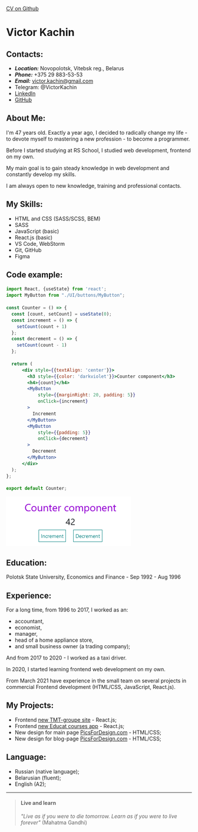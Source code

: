 [CV on Github](https://victorkachin.github.io/rsschool-cv/cv)
# Victor Kachin
## Contacts:
* ___Location:___ Novopolotsk, Vitebsk reg., Belarus
* ___Phone:___ +375 29 883-53-53
* ___Email:___ victor.kachin@gmail.com 
* Telegram: @VictorKachin
* [LinkedIn](https://www.linkedin.com/in/victor-kachin/)
* [GitHub](https://github.com/VictorKachin)

## About Me: 

I'm 47 years old. Exactly a year ago, I decided to radically change my life - to devote myself to mastering a new profession - to become a programmer.

Before I started studying at RS School, I studied web development, frontend on my own.

My main goal is to gain steady knowledge in web development and constantly develop my skills.

I am always open to new knowledge, training and professional contacts.

## My Skills:

* HTML and CSS (SASS/SCSS, BEM)
* SASS
* JavaScript (basic)
* React.js (basic)
* VS Code, WebStorm
* Git, GitHub
* Figma

## Code example:
```jsx
import React, {useState} from 'react';
import MyButton from "./UI/buttons/MyButton";

const Counter = () => {
  const [count, setCount] = useState(0);
  const increment = () => {
    setCount(count + 1)
  };
  const decrement = () => {
    setCount(count - 1)
  };

  return (
      <div style={{textAlign: 'center'}}>
        <h3 style={{color: 'darkviolet'}}>Counter component</h3>
        <h4>{count}</h4>
        <MyButton
            style={{marginRight: 20, padding: 5}}
            onClick={increment}
        >
          Increment
        </MyButton>
        <MyButton
            style={{padding: 5}}
            onClick={decrement}
        >
          Decrement
        </MyButton>
      </div>
  );
};

export default Counter;
```
![Counter](./img/counter_react.png "React component example")

## Education:
Polotsk State University, Economics and Finance - Sep 1992 - Aug 1996

## Experience:

For a long time, from 1996 to 2017, I worked as an:
* accountant, 
* economist, 
* manager, 
* head of a home appliance store,
* and small business owner (a trading company);

And from 2017 to 2020 - I worked as a taxi driver.

In 2020, I started learning frontend web development on my own.

From March 2021 have experience in the small team on several projects in commercial Frontend development (HTML/CSS, JavaScript, React.js).

## My Projects:
* Frontend [new TMT-groupe site](https://dev.tmtgroup.cz/) - React.js;
* Frontend [new Educat courses app](https://educat.courses/) - React.js;
* New design for main page [PicsForDesign.com](https://github.com/VictorKachin/pfd-mainpage) - HTML/CSS;
* New design for blog-page [PicsForDesign.com](https://github.com/VictorKachin/pfd-blog) - HTML/CSS;


## Language:
* Russian (native language); 
* Belarusian (fluent);
* English (A2);

***

> #### Live and learn
> _"Live as if you were to die tomorrow. Learn as if you were to live forever"_ (Mahatma Gandhi)